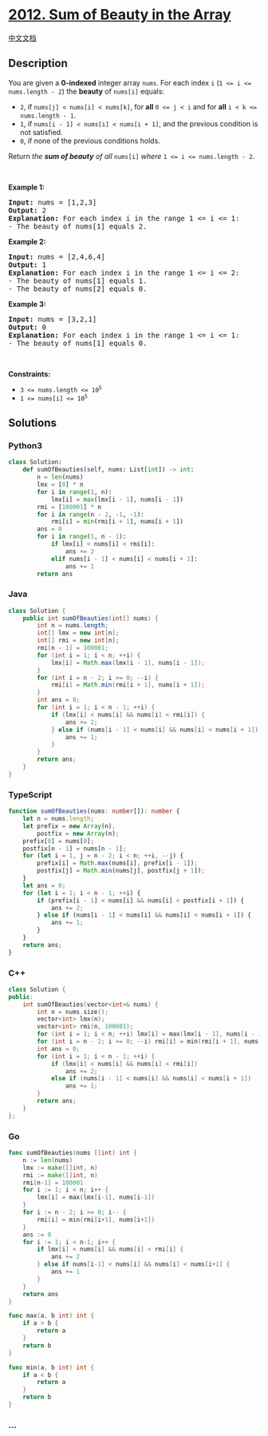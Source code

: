 # [2012. Sum of Beauty in the Array](https://leetcode.com/problems/sum-of-beauty-in-the-array)

[中文文档](/solution/2000-2099/2012.Sum%20of%20Beauty%20in%20the%20Array/README.md)

## Description

<p>You are given a <strong>0-indexed</strong> integer array <code>nums</code>. For each index <code>i</code> (<code>1 &lt;= i &lt;= nums.length - 2</code>) the <strong>beauty</strong> of <code>nums[i]</code> equals:</p>

<ul>
	<li><code>2</code>, if <code>nums[j] &lt; nums[i] &lt; nums[k]</code>, for <strong>all</strong> <code>0 &lt;= j &lt; i</code> and for <strong>all</strong> <code>i &lt; k &lt;= nums.length - 1</code>.</li>
	<li><code>1</code>, if <code>nums[i - 1] &lt; nums[i] &lt; nums[i + 1]</code>, and the previous condition is not satisfied.</li>
	<li><code>0</code>, if none of the previous conditions holds.</li>
</ul>

<p>Return<em> the <strong>sum of beauty</strong> of all </em><code>nums[i]</code><em> where </em><code>1 &lt;= i &lt;= nums.length - 2</code>.</p>

<p>&nbsp;</p>
<p><strong class="example">Example 1:</strong></p>

<pre>
<strong>Input:</strong> nums = [1,2,3]
<strong>Output:</strong> 2
<strong>Explanation:</strong> For each index i in the range 1 &lt;= i &lt;= 1:
- The beauty of nums[1] equals 2.
</pre>

<p><strong class="example">Example 2:</strong></p>

<pre>
<strong>Input:</strong> nums = [2,4,6,4]
<strong>Output:</strong> 1
<strong>Explanation:</strong> For each index i in the range 1 &lt;= i &lt;= 2:
- The beauty of nums[1] equals 1.
- The beauty of nums[2] equals 0.
</pre>

<p><strong class="example">Example 3:</strong></p>

<pre>
<strong>Input:</strong> nums = [3,2,1]
<strong>Output:</strong> 0
<strong>Explanation:</strong> For each index i in the range 1 &lt;= i &lt;= 1:
- The beauty of nums[1] equals 0.
</pre>

<p>&nbsp;</p>
<p><strong>Constraints:</strong></p>

<ul>
	<li><code>3 &lt;= nums.length &lt;= 10<sup>5</sup></code></li>
	<li><code>1 &lt;= nums[i] &lt;= 10<sup>5</sup></code></li>
</ul>

## Solutions

<!-- tabs:start -->

### **Python3**

```python
class Solution:
    def sumOfBeauties(self, nums: List[int]) -> int:
        n = len(nums)
        lmx = [0] * n
        for i in range(1, n):
            lmx[i] = max(lmx[i - 1], nums[i - 1])
        rmi = [100001] * n
        for i in range(n - 2, -1, -1):
            rmi[i] = min(rmi[i + 1], nums[i + 1])
        ans = 0
        for i in range(1, n - 1):
            if lmx[i] < nums[i] < rmi[i]:
                ans += 2
            elif nums[i - 1] < nums[i] < nums[i + 1]:
                ans += 1
        return ans
```

### **Java**

```java
class Solution {
    public int sumOfBeauties(int[] nums) {
        int n = nums.length;
        int[] lmx = new int[n];
        int[] rmi = new int[n];
        rmi[n - 1] = 100001;
        for (int i = 1; i < n; ++i) {
            lmx[i] = Math.max(lmx[i - 1], nums[i - 1]);
        }
        for (int i = n - 2; i >= 0; --i) {
            rmi[i] = Math.min(rmi[i + 1], nums[i + 1]);
        }
        int ans = 0;
        for (int i = 1; i < n - 1; ++i) {
            if (lmx[i] < nums[i] && nums[i] < rmi[i]) {
                ans += 2;
            } else if (nums[i - 1] < nums[i] && nums[i] < nums[i + 1]) {
                ans += 1;
            }
        }
        return ans;
    }
}
```

### **TypeScript**

```ts
function sumOfBeauties(nums: number[]): number {
    let n = nums.length;
    let prefix = new Array(n),
        postfix = new Array(n);
    prefix[0] = nums[0];
    postfix[n - 1] = nums[n - 1];
    for (let i = 1, j = n - 2; i < n; ++i, --j) {
        prefix[i] = Math.max(nums[i], prefix[i - 1]);
        postfix[j] = Math.min(nums[j], postfix[j + 1]);
    }
    let ans = 0;
    for (let i = 1; i < n - 1; ++i) {
        if (prefix[i - 1] < nums[i] && nums[i] < postfix[i + 1]) {
            ans += 2;
        } else if (nums[i - 1] < nums[i] && nums[i] < nums[i + 1]) {
            ans += 1;
        }
    }
    return ans;
}
```

### **C++**

```cpp
class Solution {
public:
    int sumOfBeauties(vector<int>& nums) {
        int n = nums.size();
        vector<int> lmx(n);
        vector<int> rmi(n, 100001);
        for (int i = 1; i < n; ++i) lmx[i] = max(lmx[i - 1], nums[i - 1]);
        for (int i = n - 2; i >= 0; --i) rmi[i] = min(rmi[i + 1], nums[i + 1]);
        int ans = 0;
        for (int i = 1; i < n - 1; ++i) {
            if (lmx[i] < nums[i] && nums[i] < rmi[i])
                ans += 2;
            else if (nums[i - 1] < nums[i] && nums[i] < nums[i + 1])
                ans += 1;
        }
        return ans;
    }
};
```

### **Go**

```go
func sumOfBeauties(nums []int) int {
	n := len(nums)
	lmx := make([]int, n)
	rmi := make([]int, n)
	rmi[n-1] = 100001
	for i := 1; i < n; i++ {
		lmx[i] = max(lmx[i-1], nums[i-1])
	}
	for i := n - 2; i >= 0; i-- {
		rmi[i] = min(rmi[i+1], nums[i+1])
	}
	ans := 0
	for i := 1; i < n-1; i++ {
		if lmx[i] < nums[i] && nums[i] < rmi[i] {
			ans += 2
		} else if nums[i-1] < nums[i] && nums[i] < nums[i+1] {
			ans += 1
		}
	}
	return ans
}

func max(a, b int) int {
	if a > b {
		return a
	}
	return b
}

func min(a, b int) int {
	if a < b {
		return a
	}
	return b
}
```

### **...**

```

```

<!-- tabs:end -->
